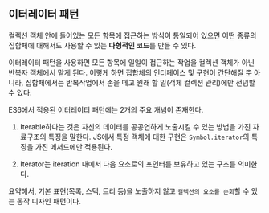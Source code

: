 ## 이터레이터 패턴

컬렉션 객체 안에 들어있는 모든 항목에 접근하는 방식이 통일되어 있으면 어떤 종류의 집합체에 대해서도 사용할 수 있는 **다형적인 코드**를 만들 수 있다.

이터레이터 패턴을 사용하면 모든 항목에 일일이 접근하는 작업을 컬렉션 객체가 아닌 반복자 객체에서 맡게 된다. 이렇게 하면 집합체의 인터페이스 및 구현이 간단해질 뿐 아니라, 집합체에서는 반복작업에서 손을 떼고 원래 할 일(객체 컬렉션 관리)에만 전념할 수 있다.

ES6에서 적용된 이터레이터 패턴에는 2개의 주요 개념이 존재한다.

1. Iterable하다는 것은 자신의 데이터를 공공연하게 노출시킬 수 있는 방법을 가진 자료구조의 특징을 말한다. JS에서 특정 객체에 대한 구현은 `Symbol.iterator`의 특징을 가진 메서드에만 적용된다.

2. Iterator는 iteration 내에서 다음 요소로의 포인터를 보유하고 있는 구조를 의미한다.

요약해서, 기본 표현(목록, 스택, 트리 등)을 노출하지 않고 `컬렉션의 요소를 순회`할 수 있는 동작 디자인 패턴이다.